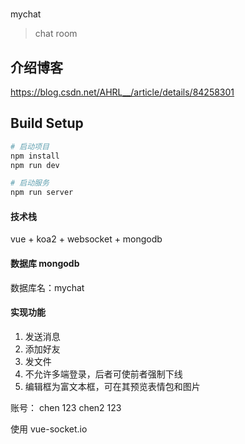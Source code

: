 #

mychat

> chat room

## 介绍博客

https://blog.csdn.net/AHRL__/article/details/84258301

## Build Setup

```bash
# 启动项目
npm install
npm run dev

# 启动服务
npm run server
```

#### 技术栈

vue + koa2 + websocket + mongodb

#### 数据库 mongodb

数据库名：mychat

#### 实现功能

1. 发送消息
2. 添加好友
3. 发文件
4. 不允许多端登录，后者可使前者强制下线
5. 编辑框为富文本框，可在其预览表情包和图片

账号：
chen 123
chen2 123

使用 vue-socket.io
